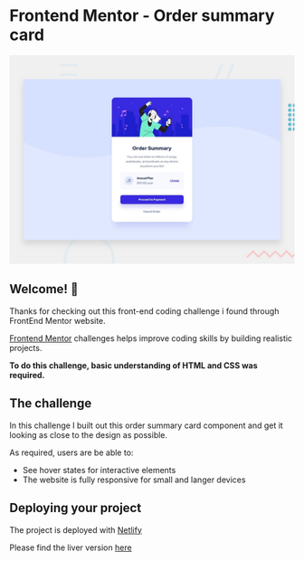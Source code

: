 # Frontend Mentor - Order summary card

![Design preview for the Order summary card coding challenge](./design/desktop-preview.jpg)

## Welcome! 👋

Thanks for checking out this front-end coding challenge i found through FrontEnd Mentor website.

[Frontend Mentor](https://www.frontendmentor.io) challenges helps  improve coding skills by building realistic projects.

**To do this challenge, basic understanding of HTML and CSS was required.**

## The challenge

In this challenge I built out this order summary card component and get it looking as close to the design as possible.


As required, users are be able to:

- See hover states for interactive elements
- The website is fully responsive for small and langer devices



## Deploying your project

The project is deployed with [Netlify](https://www.netlify.com/)

Please find the liver version [here](https://asmusic-order-summary.netlify.app/)


